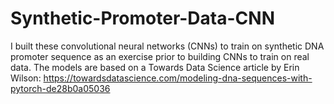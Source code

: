 # Synthetic-Promoter-Data-CNN
I built these convolutional neural networks (CNNs) to train on synthetic DNA promoter sequence as an exercise prior to building CNNs to train on real data. The models are based on a Towards Data Science article by Erin Wilson: https://towardsdatascience.com/modeling-dna-sequences-with-pytorch-de28b0a05036
